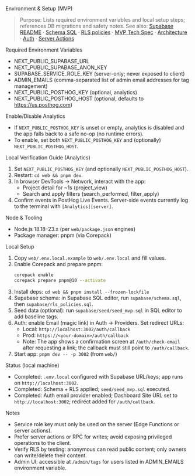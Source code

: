 Environment & Setup (MVP)

> Purpose: Lists required environment variables and local setup steps; references DB migrations and safety notes.
> See also: [Supabase README](../supabase/README.md) · [Schema SQL](../supabase/schema.sql) · [RLS policies](../supabase/rls_policies.sql) · [MVP Tech Spec](../docs/MVP_TECH_SPEC.md) · [Architecture](../docs/ARCHITECTURE.md) · [Auth](../docs/AUTH.md) · [Server Actions](../docs/SERVER_ACTIONS.md)

Required Environment Variables
- NEXT_PUBLIC_SUPABASE_URL
- NEXT_PUBLIC_SUPABASE_ANON_KEY
- SUPABASE_SERVICE_ROLE_KEY (server-only; never exposed to client)
- ADMIN_EMAILS (comma-separated list of admin email addresses for tag management)
- NEXT_PUBLIC_POSTHOG_KEY (optional, analytics)
- NEXT_PUBLIC_POSTHOG_HOST (optional, defaults to https://us.posthog.com)

Enable/Disable Analytics
- If `NEXT_PUBLIC_POSTHOG_KEY` is unset or empty, analytics is disabled and the app falls back to a safe no-op (no runtime errors).
- To enable, set both `NEXT_PUBLIC_POSTHOG_KEY` and (optionally) `NEXT_PUBLIC_POSTHOG_HOST`.

Local Verification Guide (Analytics)
1) Set `NEXT_PUBLIC_POSTHOG_KEY` (and optionally `NEXT_PUBLIC_POSTHOG_HOST`).
2) Restart: `cd web && pnpm dev`.
3) In browser DevTools → Network, interact with the app:
   - Project detail for ~1s (project_view)
   - Search and apply filters (search_performed, filter_apply)
4) Confirm events in PostHog Live Events. Server-side events currently log to the terminal with `[Analytics][server]`.

Node & Tooling
- Node.js 18.18–23.x (per `web/package.json` engines)
- Package manager: pnpm (via Corepack)

Local Setup
1) Copy `web/.env.local.example` to `web/.env.local` and fill values.
2) Enable Corepack and prepare pnpm:
   ```bash
   corepack enable
   corepack prepare pnpm@10 --activate
   ```
3) Install deps: `cd web && pnpm install --frozen-lockfile`
3) Supabase schema: in Supabase SQL editor, run `supabase/schema.sql`, then `supabase/rls_policies.sql`.
4) Seed data (optional): run `supabase/seed/seed_mvp.sql` in SQL editor to add baseline tags.
5) Auth: enable Email (magic link) in Auth → Providers. Set redirect URLs:
   - Local: `http://localhost:3002/auth/callback`
   - Prod: `https://<your-domain>/auth/callback`
   - Note: The app shows a confirmation screen at `/auth/check-email` after requesting a link; the callback must still point to `/auth/callback`.
6) Start app: `pnpm dev -- -p 3002` (from `web/`)

Status (local machine)
- Completed: `.env.local` configured with Supabase URL/keys; app runs on `http://localhost:3002`.
- Completed: Schema + RLS applied; `seed/seed_mvp.sql` executed.
- Completed: Auth email provider enabled; Dashboard Site URL set to `http://localhost:3002`; redirect added for `/auth/callback`.

Notes
- Service role key must only be used on the server (Edge Functions or server actions).
- Prefer server actions or RPC for writes; avoid exposing privileged operations to the client.
- Verify RLS by testing: anonymous can read public content; only owners can write/delete their content.
- Admin UI: accessible at `/admin/tags` for users listed in ADMIN_EMAILS environment variable.

